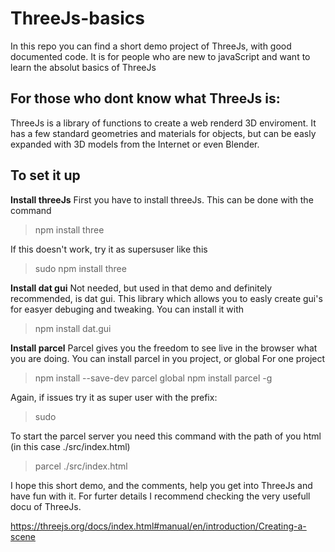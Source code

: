 # ThreeJs-basics
In this repo you can find a short demo project of ThreeJs, with good documented code. It is for people who are new to javaScript and want to learn the
absolut basics of ThreeJs

## For those who dont know what ThreeJs is:
ThreeJs is a library of functions to create a web renderd 3D enviroment. It has a few standard geometries and materials for objects, but can be
easly expanded with 3D models from the Internet or even Blender.

## To set it up

**Install threeJs**
First you have to install threeJs. This can be done with the command
> npm install three

If this doesn't work, try it as supersuser like this
> sudo npm install three

**Install dat gui**
Not needed, but used in that demo and definitely recommended, is dat gui. This library which allows you to easly create gui's for easyer debuging and tweaking.
You can install it with
> npm install dat.gui

**Install parcel**
Parcel gives you the freedom to see live in the browser what you are doing. You can install parcel in you project, or global
For one project
> npm install --save-dev parcel
global
> npm install parcel -g

Again, if issues try it as super user with the prefix:
> sudo

To start the parcel server you need this command with the path of you html (in this case ./src/index.html)
> parcel ./src/index.html  


I hope this short demo, and the comments, help you get into ThreeJs and have fun with it. For furter details I recommend checking the 
very usefull docu of ThreeJs.

https://threejs.org/docs/index.html#manual/en/introduction/Creating-a-scene
